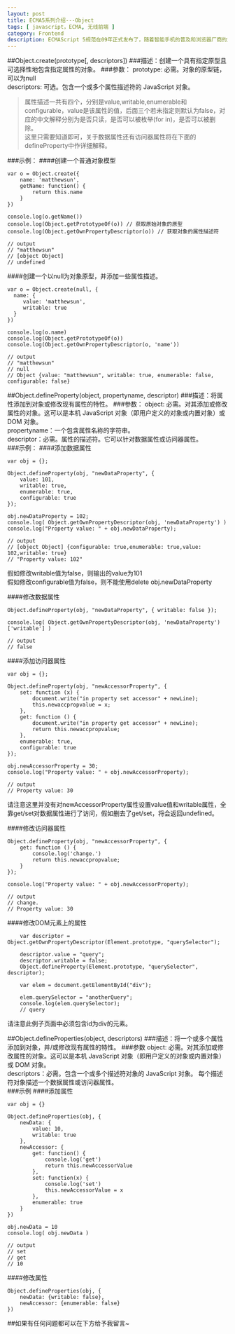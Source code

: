 ```yaml
---
layout: post
title: ECMA5系列介绍---Object
tags: [ javascript，ECMA, 无线前端 ]
category: Frontend
description: ECMAScript 5规范在09年正式发布了，随着智能手机的普及和浏览器厂商的支持，无线前端开发者们也终于可以放心的在项目中实际使用了。本文是ECMA5系列介绍的一篇，主要讲解的是关于Object相关的API。
---
```

##Object.create(prototype[, descriptors])
###描述：创建一个具有指定原型且可选择性地包含指定属性的对象。
###参数：
prototype: 必需。对象的原型链，可以为null<br>
descriptors: 可选。包含一个或多个属性描述符的 JavaScript 对象。<br>
> 属性描述一共有四个，分别是value,writable,enumerable和configurable，value是该属性的值，后面三个若未指定则默认为false，对应的中文解释分别为是否只读，是否可以被枚举(for in)，是否可以被删除。<br>
这里只需要知道即可，关于数据属性还有访问器属性将在下面的defineProperty中作详细解释。

###示例：
####创建一个普通对象模型

	var o = Object.create({
		name: 'matthewsun',
		getName: function() {
			return this.name
		}
	})
	
	console.log(o.getName())
	console.log(Object.getPrototypeOf(o)) // 获取原始对象的原型
	console.log(Object.getOwnPropertyDescriptor(o)) // 获取对象的属性描述符

	// output
	// "matthewsun"
	// [object Object]
	// undefined

####创建一个以null为对象原型，并添加一些属性描述。

	var o = Object.create(null, {
	  name: {
	     value: 'matthewsun',
	     writable: true
	  }
	})
	
	console.log(o.name)
	console.log(Object.getPrototypeOf(o)) 
	console.log(Object.getOwnPropertyDescriptor(o, 'name'))

	// output
	// "matthewsun"
	// null
	// Object {value: "matthewsun", writable: true, enumerable: false, configurable: false} 
	
##Object.defineProperty(object, propertyname, descriptor)
###描述：将属性添加到对象或修改现有属性的特性。
###参数：
object: 必需。对其添加或修改属性的对象。这可以是本机 JavaScript 对象（即用户定义的对象或内置对象）或 DOM 对象。<br>
propertyname：一个包含属性名称的字符串。<br>
descriptor：必需。属性的描述符。它可以针对数据属性或访问器属性。<br>
###示例：
####添加数据属性
	
	var obj = {};
	
	Object.defineProperty(obj, "newDataProperty", {
	    value: 101,
	    writable: true,
	    enumerable: true,
	    configurable: true
	});
	
	obj.newDataProperty = 102;
	console.log( Object.getOwnPropertyDescriptor(obj, 'newDataProperty') )
	console.log("Property value: " + obj.newDataProperty);

	// output
	// [object Object] {configurable: true,enumerable: true,value: 102,writable: true}
	// "Property value: 102"

假如修改writable值为false，则输出的value为101<br>
假如修改configurable值为false，则不能使用delete obj.newDataProperty

####修改数据属性

	Object.defineProperty(obj, "newDataProperty", { writable: false });
	
	console.log( Object.getOwnPropertyDescriptor(obj, 'newDataProperty')['writable'] )

	// output
	// false

####添加访问器属性

	var obj = {};
	
	Object.defineProperty(obj, "newAccessorProperty", {
	    set: function (x) {
	        document.write("in property set accessor" + newLine);
	        this.newaccpropvalue = x;
	    },
	    get: function () {
	        document.write("in property get accessor" + newLine);
	        return this.newaccpropvalue;
	    },
	    enumerable: true,
	    configurable: true
	});
	
	obj.newAccessorProperty = 30;
	console.log("Property value: " + obj.newAccessorProperty);

	// output
	// Property value: 30

请注意这里并没有对newAccessorProperty属性设置value值和writable属性，全靠get/set对数据属性进行了访问，假如删去了get/set，将会返回undefined。

####修改访问器属性

	Object.defineProperty(obj, "newAccessorProperty", {
	    get: function () {
			console.log('change.')
			return this.newaccpropvalue; 
		}
	});

	console.log("Property value: " + obj.newAccessorProperty);

	// output
	// change.
	// Property value: 30

####修改DOM元素上的属性

	
        var descriptor = Object.getOwnPropertyDescriptor(Element.prototype, "querySelector");
 
        descriptor.value = "query";
        descriptor.writable = false;
        Object.defineProperty(Element.prototype, "querySelector", descriptor);

        var elem = document.getElementById("div");

        elem.querySelector = "anotherQuery";
        console.log(elem.querySelector);
		// query

请注意此例子页面中必须包含id为div的元素。

##Object.defineProperties(object, descriptors)
###描述：将一个或多个属性添加到对象，并/或修改现有属性的特性。
###参数
object: 必需。对其添加或修改属性的对象。这可以是本机 JavaScript 对象（即用户定义的对象或内置对象）或 DOM 对象。<br>
descriptors：必需。包含一个或多个描述符对象的 JavaScript 对象。 每个描述符对象描述一个数据属性或访问器属性。<br>
###示例
####添加属性

	var obj = {}
	
	Object.defineProperties(obj, {
		newData: {
			value: 10,
			writable: true
		},
		newAccessor: {
			get: function() {
                console.log('get')
				return this.newAccessorValue
			},
			set: function(x) {
                console.log('set')
				this.newAccessorValue = x
			},
			enumerable: true
		}
	})
	
	obj.newData = 10
	console.log( obj.newData )
	
	// output
	// set
	// get
	// 10
####修改属性
	
	Object.defineProperties(obj, {
		newData: {writable: false},
		newAccessor: {enumerable: false}
	})

##如果有任何问题都可以在下方给予我留言~

